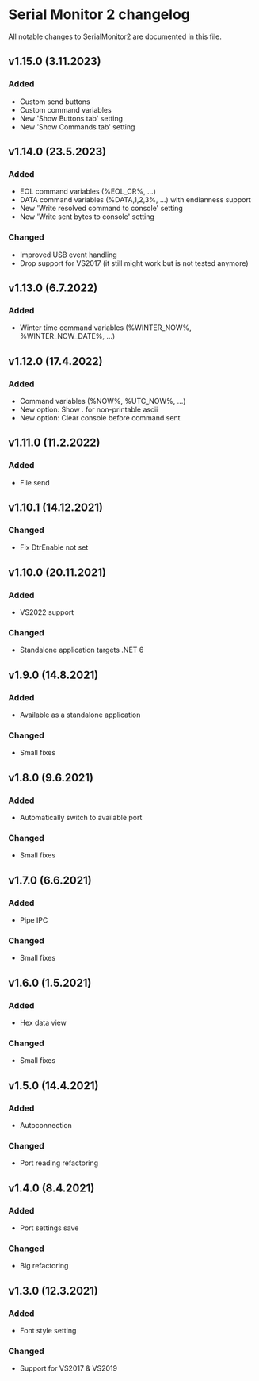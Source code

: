 # Serial Monitor 2 changelog

All notable changes to SerialMonitor2 are documented in this file.

## v1.15.0 (3.11.2023)
### Added
-   Custom send buttons
-   Custom command variables
-   New 'Show Buttons tab' setting
-   New 'Show Commands tab' setting

## v1.14.0 (23.5.2023)
### Added
-   EOL command variables (%EOL_CR%, ...)
-   DATA command variables (%DATA,1,2,3%, ...) with endianness support
-   New 'Write resolved command to console' setting
-   New 'Write sent bytes to console' setting
### Changed
-   Improved USB event handling
-   Drop support for VS2017 (it still might work but is not tested anymore)

## v1.13.0 (6.7.2022)
### Added
-   Winter time command variables (%WINTER_NOW%, %WINTER_NOW_DATE%, ...)

## v1.12.0 (17.4.2022)
### Added
-   Command variables (%NOW%, %UTC_NOW%, ...)
-   New option: Show . for non-printable ascii
-   New option: Clear console before command sent

## v1.11.0 (11.2.2022)
### Added
-   File send

## v1.10.1 (14.12.2021)
### Changed
-   Fix DtrEnable not set

## v1.10.0 (20.11.2021)
### Added
-   VS2022 support
### Changed
-   Standalone application targets .NET 6

## v1.9.0 (14.8.2021)
### Added
-   Available as a standalone application
### Changed
-   Small fixes

## v1.8.0 (9.6.2021)
### Added
-   Automatically switch to available port
### Changed
-   Small fixes

## v1.7.0 (6.6.2021)
### Added
-   Pipe IPC
### Changed
-   Small fixes

## v1.6.0 (1.5.2021)
### Added
-   Hex data view
### Changed
-   Small fixes

## v1.5.0 (14.4.2021)
### Added
-   Autoconnection
### Changed
-   Port reading refactoring

## v1.4.0 (8.4.2021)
### Added
-   Port settings save
### Changed
-   Big refactoring

## v1.3.0 (12.3.2021)
### Added
-   Font style setting
### Changed
-   Support for VS2017 & VS2019
